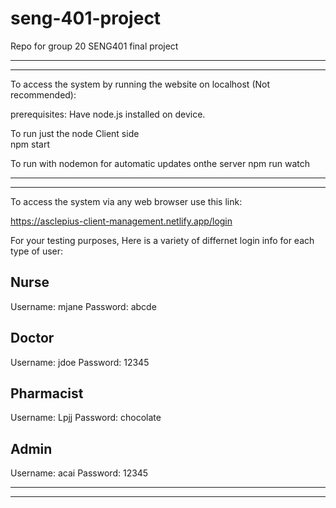# seng-401-project
Repo for group 20 SENG401 final project

- - - - - - - - - - - - - - - - - - - - - - - - - - - - - - - -
- - - - - - - - - - - - - - - - - - - - - - - - - - - - - - - -
To access the system by running the website on localhost
(Not recommended):

prerequisites: Have node.js installed on device.

To run just the node Client side  
npm start

To run with nodemon for automatic updates onthe server
npm run watch

- - - - - - - - - - - - - - - - - - - - - - - - - - - - - - - -
- - - - - - - - - - - - - - - - - - - - - - - - - - - - - - - -
To access the system via any web browser use this link:

https://asclepius-client-management.netlify.app/login

For your testing purposes, Here is a variety of differnet login
info for each type of user:

Nurse
------------------------------
Username: mjane
Password: abcde

Doctor
------------------------------
Username: jdoe
Password: 12345

Pharmacist
------------------------------
Username: Lpjj
Password: chocolate

Admin
------------------------------
Username: acai
Password: 12345

- - - - - - - - - - - - - - - - - - - - - - - - - - - - - - - -
- - - - - - - - - - - - - - - - - - - - - - - - - - - - - - - -
